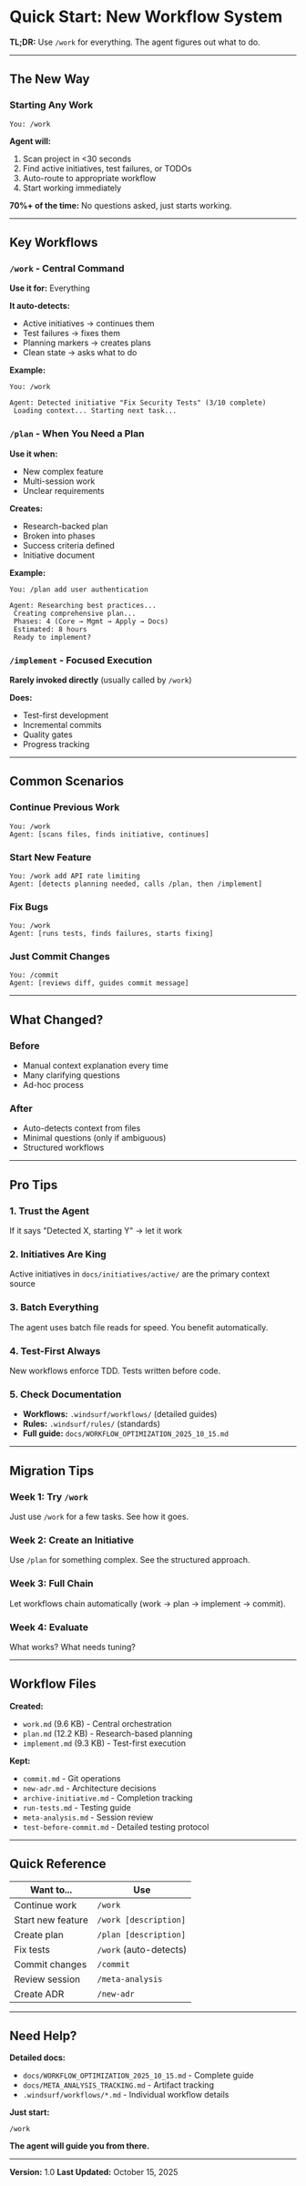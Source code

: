 # Quick Start: New Workflow System

**TL;DR:** Use `/work` for everything. The agent figures out what to do.

---

## The New Way

### Starting Any Work

```
You: /work
```

**Agent will:**

1. Scan project in <30 seconds
2. Find active initiatives, test failures, or TODOs
3. Auto-route to appropriate workflow
4. Start working immediately

**70%+ of the time:** No questions asked, just starts working.

---

## Key Workflows

### `/work` - Central Command

**Use it for:** Everything

**It auto-detects:**

- Active initiatives → continues them
- Test failures → fixes them
- Planning markers → creates plans
- Clean state → asks what to do

**Example:**

```
You: /work

Agent: Detected initiative "Fix Security Tests" (3/10 complete)
 Loading context... Starting next task...
```

### `/plan` - When You Need a Plan

**Use it when:**

- New complex feature
- Multi-session work
- Unclear requirements

**Creates:**

- Research-backed plan
- Broken into phases
- Success criteria defined
- Initiative document

**Example:**

```
You: /plan add user authentication

Agent: Researching best practices...
 Creating comprehensive plan...
 Phases: 4 (Core → Mgmt → Apply → Docs)
 Estimated: 8 hours
 Ready to implement?
```

### `/implement` - Focused Execution

**Rarely invoked directly** (usually called by `/work`)

**Does:**

- Test-first development
- Incremental commits
- Quality gates
- Progress tracking

---

## Common Scenarios

### Continue Previous Work

```
You: /work
Agent: [scans files, finds initiative, continues]
```

### Start New Feature

```
You: /work add API rate limiting
Agent: [detects planning needed, calls /plan, then /implement]
```

### Fix Bugs

```
You: /work
Agent: [runs tests, finds failures, starts fixing]
```

### Just Commit Changes

```
You: /commit
Agent: [reviews diff, guides commit message]
```

---

## What Changed?

### Before

- Manual context explanation every time
- Many clarifying questions
- Ad-hoc process

### After

- Auto-detects context from files
- Minimal questions (only if ambiguous)
- Structured workflows

---

## Pro Tips

### 1. Trust the Agent

If it says "Detected X, starting Y" → let it work

### 2. Initiatives Are King

Active initiatives in `docs/initiatives/active/` are the primary context source

### 3. Batch Everything

The agent uses batch file reads for speed. You benefit automatically.

### 4. Test-First Always

New workflows enforce TDD. Tests written before code.

### 5. Check Documentation

- **Workflows:** `.windsurf/workflows/` (detailed guides)
- **Rules:** `.windsurf/rules/` (standards)
- **Full guide:** `docs/WORKFLOW_OPTIMIZATION_2025_10_15.md`

---

## Migration Tips

### Week 1: Try `/work`

Just use `/work` for a few tasks. See how it goes.

### Week 2: Create an Initiative

Use `/plan` for something complex. See the structured approach.

### Week 3: Full Chain

Let workflows chain automatically (work → plan → implement → commit).

### Week 4: Evaluate

What works? What needs tuning?

---

## Workflow Files

**Created:**

- `work.md` (9.6 KB) - Central orchestration
- `plan.md` (12.2 KB) - Research-based planning
- `implement.md` (9.3 KB) - Test-first execution

**Kept:**

- `commit.md` - Git operations
- `new-adr.md` - Architecture decisions
- `archive-initiative.md` - Completion tracking
- `run-tests.md` - Testing guide
- `meta-analysis.md` - Session review
- `test-before-commit.md` - Detailed testing protocol

---

## Quick Reference

| Want to... | Use |
|------------|-----|
| Continue work | `/work` |
| Start new feature | `/work [description]` |
| Create plan | `/plan [description]` |
| Fix tests | `/work` (auto-detects) |
| Commit changes | `/commit` |
| Review session | `/meta-analysis` |
| Create ADR | `/new-adr` |

---

## Need Help?

**Detailed docs:**

- `docs/WORKFLOW_OPTIMIZATION_2025_10_15.md` - Complete guide
- `docs/META_ANALYSIS_TRACKING.md` - Artifact tracking
- `.windsurf/workflows/*.md` - Individual workflow details

**Just start:**

```
/work
```

**The agent will guide you from there.**

---

**Version:** 1.0
**Last Updated:** October 15, 2025
